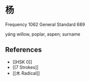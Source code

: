 # 杨
Frequency 1062
General Standard 689

yáng
willow, poplar, aspen; surname

## References
- [[HSK 0]]
- [[7 Strokes]]
- [[木 Radical]]